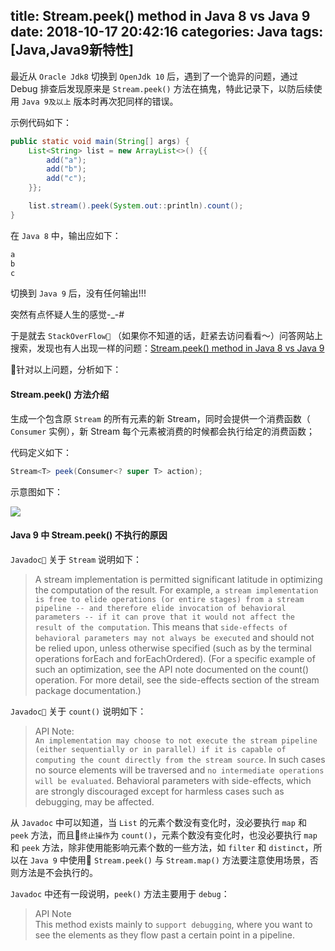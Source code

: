 title: Stream.peek() method in Java 8 vs Java 9
date: 2018-10-17 20:42:16
categories: Java
tags: [Java,Java9新特性]
---
最近从 `Oracle Jdk8` 切换到 `OpenJdk 10` 后，遇到了一个诡异的问题，通过 Debug 排查后发现原来是 `Stream.peek()` 方法在搞鬼，特此记录下，以防后续使用 `Java 9及以上` 版本时再次犯同样的错误。

示例代码如下：

```java
public static void main(String[] args) {
    List<String> list = new ArrayList<>() {{
        add("a");
        add("b");
        add("c");
    }};

    list.stream().peek(System.out::println).count();
}
```

在 `Java 8` 中，输出应如下：

```java
a
b
c
```

切换到 `Java 9` 后，没有任何输出!!!

突然有点怀疑人生的感觉-_-#

<!--more-->

于是就去 `StackOverFlow` （如果你不知道的话，赶紧去访问看看～）问答网站上搜索，发现也有人出现一样的问题：[Stream.peek() method in Java 8 vs Java 9](https://stackoverflow.com/questions/48221783/stream-peek-method-in-java-8-vs-java-9)

针对以上问题，分析如下：

#### Stream.peek() 方法介绍

生成一个包含原 `Stream` 的所有元素的新 Stream，同时会提供一个消费函数（ `Consumer` 实例），新 Stream 每个元素被消费的时候都会执行给定的消费函数；

代码定义如下：

```java
Stream<T> peek(Consumer<? super T> action);
```

示意图如下：

![](https://user-gold-cdn.xitu.io/2018/10/17/166821db0803fcbd?w=403&h=212&f=jpeg&s=33878)

#### Java 9 中 Stream.peek() 不执行的原因

`Javadoc` 关于 `Stream` 说明如下：

>A stream implementation is permitted significant latitude in optimizing the computation of the result. For example, `a stream implementation is free to elide operations (or entire stages) from a stream pipeline -- and therefore elide invocation of behavioral parameters -- if it can prove that it would not affect the result of the computation`. This means that `side-effects of behavioral parameters may not always be executed` and should not be relied upon, unless otherwise specified (such as by the terminal operations forEach and forEachOrdered). (For a specific example of such an optimization, see the API note documented on the count() operation. For more detail, see the side-effects section of the stream package documentation.)

`Javadoc` 关于 `count()` 说明如下：
>API Note:<br>
`An implementation may choose to not execute the stream pipeline (either sequentially or in parallel) if it is capable of computing the count directly from the stream source`. In such cases no source elements will be traversed and `no intermediate operations will be evaluated`. Behavioral parameters with side-effects, which are strongly discouraged except for harmless cases such as debugging, may be affected. 

从 `Javadoc` 中可以知道，当 `List` 的元素个数没有变化时，没必要执行 `map` 和 `peek` 方法，而且`终止操作`为 `count()`，元素个数没有变化时，也没必要执行 `map` 和 `peek` 方法，除非使用能影响元素个数的一些方法，如 `filter` 和 `distinct`，所以在 `Java 9` 中使用 `Stream.peek()` 与 `Stream.map()` 方法要注意使用场景，否则方法是不会执行的。

`Javadoc` 中还有一段说明，`peek()` 方法主要用于 `debug`：

>API Note <br>This method exists mainly to `support debugging`, where you want to see the elements as they flow past a certain point in a pipeline.